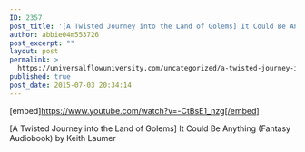 ```yaml
---
ID: 2357
post_title: '[A Twisted Journey into the Land of Golems] It Could Be Anything (Fantasy Audiobook)'
author: abbie04m553726
post_excerpt: ""
layout: post
permalink: >
  https://universalflowuniversity.com/uncategorized/a-twisted-journey-into-the-land-of-golems-it-could-be-anything-fantasy-audiobook/
published: true
post_date: 2015-07-03 20:34:14
---
```

[embed]https://www.youtube.com/watch?v=-CtBsE1_nzg[/embed]<br>
<p>[A Twisted Journey into the Land of Golems] It Could Be Anything (Fantasy Audiobook) by Keith Laumer</p>